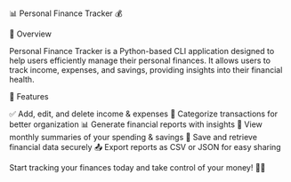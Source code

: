 📊 Personal Finance Tracker 💰

🌟 Overview

Personal Finance Tracker is a Python-based CLI application designed to help users efficiently manage their personal finances. It allows users to track income, expenses, and savings, providing insights into their financial health.


🚀 Features

✅ Add, edit, and delete income & expenses
📂 Categorize transactions for better organization
📊 Generate financial reports with insights
📅 View monthly summaries of your spending & savings
💾 Save and retrieve financial data securely
📤 Export reports as CSV or JSON for easy sharing

Start tracking your finances today and take control of your money! 💸✨
